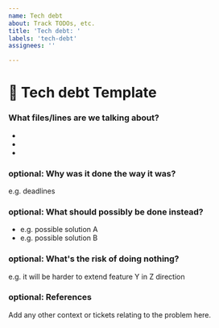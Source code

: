 ```yaml
---
name: Tech debt
about: Track TODOs, etc.
title: 'Tech debt: '
labels: 'tech-debt'
assignees: ''

---
```


# 👾 Tech debt Template

### What files/lines are we talking about?
-
-
-

### optional: Why was it done the way it was?
e.g. deadlines

### optional: What should possibly be done instead?
- e.g. possible solution A
- e.g. possible solution B

### optional: What's the risk of doing nothing?
e.g. it will be harder to extend feature Y in Z direction

### optional: References
Add any other context or tickets relating to the problem here.
